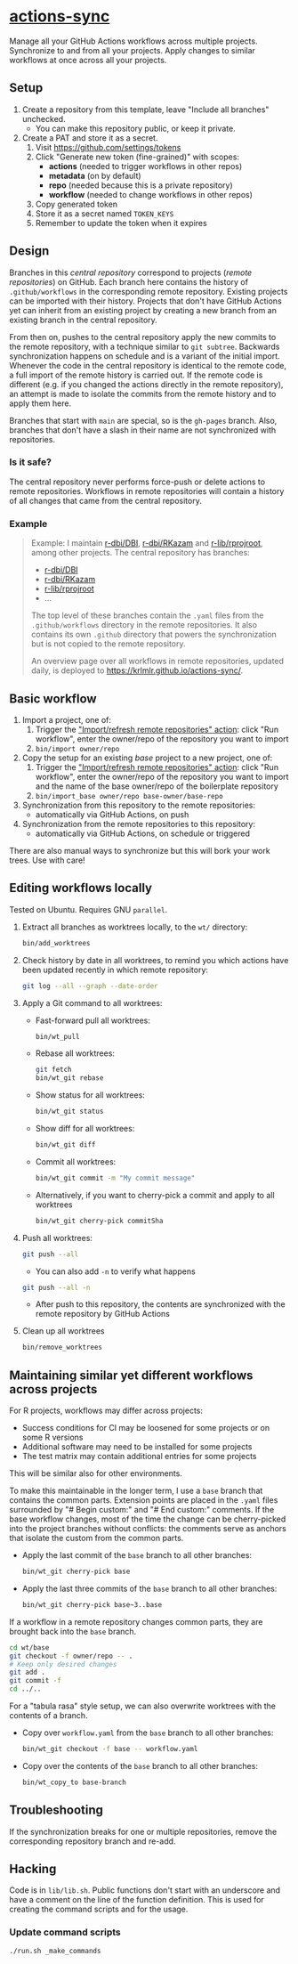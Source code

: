 # [actions-sync](https://krlmlr.github.io/actions-sync)

Manage all your GitHub Actions workflows across multiple projects.
Synchronize to and from all your projects.
Apply changes to similar workflows at once across all your projects.

## Setup

1. Create a repository from this template, leave "Include all branches" unchecked.
    - You can make this repository public, or keep it private.
2. Create a PAT and store it as a secret.
    1. Visit <https://github.com/settings/tokens>
    2. Click "Generate new token (fine-grained)" with scopes:
        - **actions** (needed to trigger workflows in other repos)
        - **metadata** (on by default)
        - **repo** (needed because this is a private repository)
        - **workflow** (needed to change workflows in other repos)
    3. Copy generated token
    4. Store it as a secret named `TOKEN_KEYS`
    5. Remember to update the token when it expires

## Design

Branches in this *central repository* correspond to projects (*remote repositories*) on GitHub.
Each branch here contains the history of `.github/workflows` in the corresponding remote repository.
Existing projects can be imported with their history.
Projects that don't have GitHub Actions yet can inherit from an existing project by creating a new branch from an existing branch in the central repository.

From then on, pushes to the central repository apply the new commits to the remote repository, with a technique similar to `git subtree`.
Backwards synchronization happens on schedule and is a variant of the initial import.
Whenever the code in the central repository is identical to the remote code, a full import of the remote history is carried out.
If the remote code is different (e.g. if you changed the actions directly in the remote repository), an attempt is made to isolate the commits from the remote history and to apply them here.

Branches that start with `main` are special, so is the `gh-pages` branch.
Also, branches that don't have a slash in their name are not synchronized with repositories.

### Is it safe?

The central repository never performs force-push or delete actions to remote repositories.
Workflows in remote repositories will contain a history of all changes that came from the central repository.

### Example

> Example: I maintain [r-dbi/DBI](https://github.com/r-dbi/DBI), [r-dbi/RKazam](https://github.com/r-dbi/RKazam) and [r-lib/rprojroot](https://github.com/r-lib/rprojroot), among other projects.
> The central repository has branches:
>
> - [r-dbi/DBI](https://github.com/krlmlr/actions-sync/tree/r-dbi/DBI)
> - [r-dbi/RKazam](https://github.com/krlmlr/actions-sync/tree/r-dbi/RKazam)
> - [r-lib/rprojroot](https://github.com/krlmlr/actions-sync/tree/r-lib/rprojroot)
> - ...
>
> The top level of these branches contain the `.yaml` files from the `.github/workflows` directory in the remote repositories.
> It also contains its own `.github` directory that powers the synchronization but is not copied to the remote repository.
>
> An overview page over all workflows in remote repositories, updated daily, is deployed to <https://krlmlr.github.io/actions-sync/>.

## Basic workflow

1. Import a project, one of:
    1. Trigger the ["Import/refresh remote repositories" action](https://github.com/krlmlr/actions-sync/actions?query=workflow%3A%22Import%2Frefresh+remote+repositories%22): click "Run workflow", enter the owner/repo of the repository you want to import
    1. `bin/import owner/repo`
1. Copy the setup for an existing *base* project to a new project, one of:
    1. Trigger the ["Import/refresh remote repositories" action](https://github.com/krlmlr/actions-sync/actions?query=workflow%3A%22Import%2Frefresh+remote+repositories%22): click "Run workflow", enter the owner/repo of the repository you want to import and the name of the base owner/repo of the boilerplate repository
    1. `bin/import_base owner/repo base-owner/base-repo`
1. Synchronization from this repository to the remote repositories:
    - automatically via GitHub Actions, on push
1. Synchronization from the remote repositories to this repository:
    - automatically via GitHub Actions, on schedule or triggered

There are also manual ways to synchronize but this will bork your work trees.
Use with care!

## Editing workflows locally

Tested on Ubuntu.
Requires GNU `parallel`.

1. Extract all branches as worktrees locally, to the `wt/` directory:

    ```sh
    bin/add_worktrees
    ```

1. Check history by date in all worktrees, to remind you which actions have been updated recently in which remote repository:

    ```sh
    git log --all --graph --date-order
    ```

1. Apply a Git command to all worktrees:
    - Fast-forward pull all worktrees:

        ```sh
        bin/wt_pull
        ```

    - Rebase all worktrees:

        ```sh
        git fetch
        bin/wt_git rebase
        ```

    - Show status for all worktrees:

        ```sh
        bin/wt_git status
        ```

    - Show diff for all worktrees:

        ```sh
        bin/wt_git diff
        ```

    - Commit all worktrees:

        ```sh
        bin/wt_git commit -m "My commit message"
        ```

    - Alternatively, if you want to cherry-pick a commit and apply to all worktrees

        ```sh
        bin/wt_git cherry-pick commitSha
        ```

1. Push all worktrees:

    ```sh
    git push --all
    ```

    - You can also add `-n` to verify what happens

    ```sh
    git push --all -n
    ```

    - After push to this repository, the contents are synchronized with the remote repository by GitHub Actions

1. Clean up all worktrees

    ```sh
    bin/remove_worktrees
    ```

## Maintaining similar yet different workflows across projects

For R projects, workflows may differ across projects:

- Success conditions for CI may be loosened for some projects or on some R versions
- Additional software may need to be installed for some projects
- The test matrix may contain additional entries for some projects

This will be similar also for other environments.

To make this maintainable in the longer term, I use a `base` branch that contains the common parts.
Extension points are placed in the `.yaml` files surrounded by "# Begin custom:" and "# End custom:" comments.
If the base workflow changes, most of the time the change can be cherry-picked into the project branches without conflicts: the comments serve as anchors that isolate the custom from the common parts.

- Apply the last commit of the `base` branch to all other branches:

    ```sh
    bin/wt_git cherry-pick base
    ```

- Apply the last three commits of the `base` branch to all other branches:

    ```sh
    bin/wt_git cherry-pick base~3..base
    ```

If a workflow in a remote repository changes common parts, they are brought back into the `base` branch.

```sh
cd wt/base
git checkout -f owner/repo -- .
# Keep only desired changes
git add .
git commit -f
cd ../..
```

For a "tabula rasa" style setup, we can also overwrite worktrees with the contents of a branch.

- Copy over `workflow.yaml` from the `base` branch to all other branches:

    ```sh
    bin/wt_git checkout -f base -- workflow.yaml
    ```

- Copy over the contents of the `base` branch to all other branches:

    ```sh
    bin/wt_copy_to base-branch
    ```

## Troubleshooting

If the synchronization breaks for one or multiple repositories, remove the corresponding repository branch and re-add.

## Hacking

Code is in `lib/lib.sh`.
Public functions don't start with an underscore and have a comment on the line of the function definition.
This is used for creating the command scripts and for the usage.

### Update command scripts

```sh
./run.sh _make_commands
```
